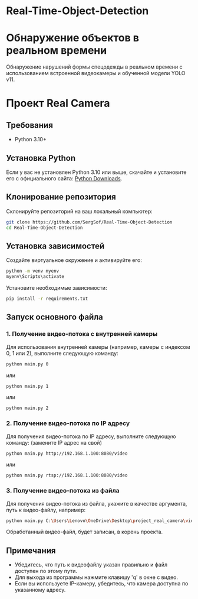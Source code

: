 # Real-Time-Object-Detection
# Обнаружение объектов в реальном времени

Обнаружение нарушений формы спецодежды в реальном времени с использованием встроенной видеокамеры и обученной модели YOLO v11.

# Проект Real Camera

## Требования

- Python 3.10+

## Установка Python

Если у вас не установлен Python 3.10 или выше, скачайте и установите его с официального сайта: [Python Downloads](https://www.python.org/downloads/).

## Клонирование репозитория

Склонируйте репозиторий на ваш локальный компьютер:

```bash
git clone https://github.com/SergSof/Real-Time-Object-Detection
cd Real-Time-Object-Detection
```

## Установка зависимостей

Создайте виртуальное окружение и активируйте его:

```bash
python -m venv myenv
myenv\Scripts\activate
```

Установите необходимые зависимости:

```bash
pip install -r requirements.txt
```

## Запуск основного файла

### 1. Получение видео-потока с внутренней камеры

Для использования внутренней камеры (например, камеры с индексом 0, 1 или 2), выполните следующую команду:

```bash
python main.py 0
```

или

```bash
python main.py 1
```

или

```bash
python main.py 2
```

### 2. Получение видео-потока по IP адресу

Для получения видео-потока по IP адресу, выполните следующую команду:
(замените IP адрес на свой)

```bash
python main.py http://192.168.1.100:8080/video
```

или

```bash
python main.py rtsp://192.168.1.100:8080/video
```

### 3. Получение видео-потока из файла

Для получения видео-потока из файла, укажите в качестве аргумента, путь к видео-файлу, например:

```bash
python main.py C:\Users\Lenovo\OneDrive\Desktop\project_real_camera\video.mp4
```
Обработанный видео-файл, будет записан, в корень проекта.

## Примечания

- Убедитесь, что путь к видеофайлу указан правильно и файл доступен по этому пути.
- Для выхода из программы нажмите клавишу 'q' в окне с видео.
- Если вы используете IP-камеру, убедитесь, что камера доступна по указанному адресу.
